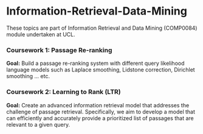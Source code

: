 # Information-Retrieval-Data-Mining
These topics are part of Information Retrieval and Data Mining (COMP0084) module undertaken at UCL.
### Coursework 1: Passage Re-ranking
**Goal:** Build a passage re-ranking system with different query likelihood language models such as Laplace smoothing, Lidstone correction, Dirichlet smoothing ... etc.

### Coursework 2: Learning to Rank (LTR)
**Goal:** Create an advanced information retrieval model that addresses the challenge of passage retrieval. Specifically, we aim to develop a model that can efficiently and accurately provide a prioritized list of passages that are relevant to a given query.
